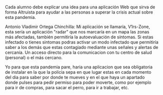 Cada alumno debe explicar una idea para una aplicación Web que sirva de forma Altruista para ayudar a las personas a superar la crisis actual sobre esta pandemia.

Antonio Vladimir Ortega Chinchilla: Mi aplicación se llamaría, V1rs-Zone, esta sería un aplicación "radar" que nos marcaría en un mapa
las zonas más afectadas, también permitiría la autoevaluación de síntomas. Si estas infectado o tienes sintomas podras activar un modo infectado que permitiría saber a los demás que estas contagiado mediante unas señales y alertas de cercanía. Un acceso directo para la comunicacion con tu centro de salud (personal) o el más cercano.

Yo para que esta pandemia pare, haria una aplicacion que sea obligatoria de instalar en la que la policia sepa en que lugar 
 estas en cada momento del dia para saber por donde te mueves y en el que haya un apartado donde pulses para pedir permiso 
 para poder moverte, como por ejemplo para ir de compras, para sacar el perro, para ir a trabajar, etc.
